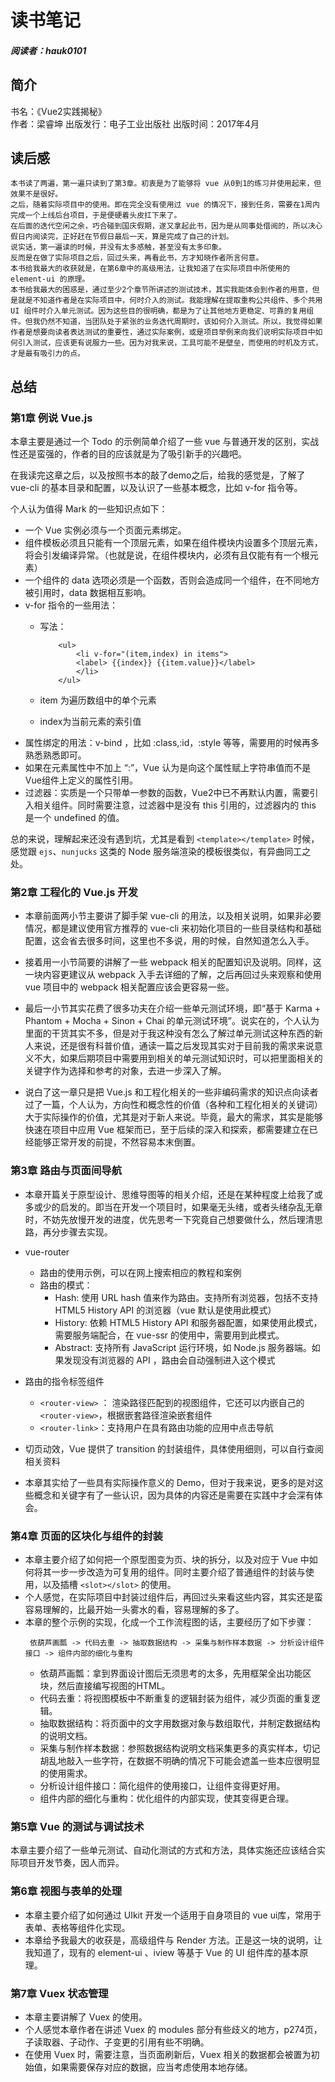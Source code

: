 # 读书笔记

##### 阅读者：hauk0101

## 简介
书名：《Vue2实践揭秘》<br>
作者：梁睿坤
出版发行：电子工业出版社
出版时间：2017年4月


## 读后感

    本书读了两遍，第一遍只读到了第3章。初衷是为了能够将 vue 从0到1的练习并使用起来，但效果不是很好。
    之后，随着实际项目中的使用。即在完全没有使用过 vue 的情况下，接到任务，需要在1周内完成一个上线后台项目，于是便硬着头皮扛下来了。
    在后面的迭代空闲之余，巧合碰到国庆假期，遂又拿起此书，因为是从同事处借阅的，所以决心假日内阅读完，正好赶在节假日最后一天，算是完成了自己的计划。
    说实话，第一遍读的时候，并没有太多感触，甚至没有太多印象。
    反而是在做了实际项目之后，回过头来，再看此书，方才知晓作者所言何意。
    本书给我最大的收获就是，在第6章中的高级用法，让我知道了在实际项目中所使用的 element-ui 的原理。
    本书给我最大的困惑是，通过至少2个章节所讲述的测试技术，其实我能体会到作者的用意，但是就是不知道作者是在实际项目中，何时介入的测试。我能理解在提取重构公共组件、多个共用 UI 组件时介入单元测试。因为这些目的很明确，都是为了让其他地方更稳定、可靠的复用组件。但我仍然不知道，当团队处于紧张的业务迭代周期时，该如何介入测试。所以，我觉得如果作者是想要向读者表达测试的重要性，通过实际案例，或是项目举例来向我们说明实际项目中如何引入测试，应该更有说服力一些。因为对我来说，工具可能不是壁垒，而使用的时机及方式，才是最有吸引力的点。

## 总结
### 第1章 例说 Vue.js

本章主要是通过一个 Todo 的示例简单介绍了一些 vue 与普通开发的区别，实战性还是蛮强的，作者的目的应该就是为了吸引新手的兴趣吧。

在我读完这章之后，以及按照书本的敲了demo之后，给我的感觉是，了解了 vue-cli 的基本目录和配置，以及认识了一些基本概念，比如 v-for 指令等。

个人认为值得 Mark 的一些知识点如下：

* 一个 Vue 实例必须与一个页面元素绑定。
* 组件模板必须且只能有一个顶层元素，如果在组件模块内设置多个顶层元素，将会引发编译异常。（也就是说，在组件模块内，必须有且仅能有有一个根元素）
* 一个组件的 data 选项必须是一个函数，否则会造成同一个组件，在不同地方被引用时，data 数据相互影响。
* v-for 指令的一些用法：
    * 写法：
    
        ```
            <ul>
                <li v-for="(item,index) in items">
                <label> {{index}} {{item.value}}</label>
                </li>
            </ul>
        ```
    * item 为遍历数组中的单个元素
    * index为当前元素的索引值
* 属性绑定的用法：v-bind ，比如 :class,:id，:style 等等，需要用的时候再多熟悉熟悉即可。
* 如果在元素属性中不加上 “:”，Vue 认为是向这个属性赋上字符串值而不是Vue组件上定义的属性引用。
* 过滤器：实质是一个只带单一参数的函数，Vue2中已不再默认内置，需要引入相关组件。同时需要注意，过滤器中是没有 this 引用的，过滤器内的 this 是一个 undefined 的值。

总的来说，理解起来还没有遇到坑，尤其是看到 `<template></template>` 时候，感觉跟 `ejs`、`nunjucks` 这类的 Node 服务端渲染的模板很类似，有异曲同工之处。   


### 第2章 工程化的 Vue.js 开发

*  本章前面两小节主要讲了脚手架 vue-cli 的用法，以及相关说明，如果非必要情况，都是建议使用官方推荐的 vue-cli 来初始化项目的一些目录结构和基础配置，这会省去很多时间，这里也不多说，用的时候，自然知道怎么入手。

* 接着用一小节简要的讲解了一些 webpack 相关的配置知识及说明。同样，这一块内容更建议从 webpack 入手去详细的了解，之后再回过头来观察和使用 vue 项目中的 webpack 相关配置应该会更容易一些。

* 最后一小节其实花费了很多功夫在介绍一些单元测试环境，即“基于 Karma + Phantom + Mocha + Sinon + Chai 的单元测试环境”。说实在的，个人认为里面的干货其实不多，但是对于我这种没有怎么了解过单元测试这种东西的新人来说，还是很有科普价值，通读一篇之后发现其实对于目前我的需求来说意义不大，如果后期项目中需要用到相关的单元测试知识时，可以把里面相关的关键字作为选择和参考的对象，去进一步深入了解。

* 说白了这一章只是把 Vue.js 和工程化相关的一些非编码需求的知识点向读者过了一篇，个人认为，方向性和概念性的价值（各种和工程化相关的关键词）大于实际操作的价值，尤其是对于新人来说。毕竟，最大的需求，其实是能够快速在项目中应用 Vue 框架而已，至于后续的深入和探索，都需要建立在已经能够正常开发的前提，不然容易本末倒置。

### 第3章 路由与页面间导航

* 本章开篇关于原型设计、思维导图等的相关介绍，还是在某种程度上给我了或多或少的启发的。即当在开发一个项目时，如果毫无头绪，或者头绪杂乱无章时，不妨先放慢开发的进度，优先思考一下究竟自己想要做什么，然后理清思路，再分步骤去实现。

* vue-router 
    * 路由的使用示例，可以在网上搜索相应的教程和案例
    * 路由的模式：
        * Hash: 使用 URL hash 值来作为路由。支持所有浏览器，包括不支持 HTML5 History API 的浏览器（vue 默认是使用此模式）
        * History: 依赖 HTML5 History API 和服务器配置，如果使用此模式，需要服务端配合，在 vue-ssr 的使用中，需要用到此模式。
        * Abstract: 支持所有 JavaScript 运行环境，如 Node.js 服务器端。如果发现没有浏览器的 API ，路由会自动强制进入这个模式

* 路由的指令标签组件
    * `<router-view>` ： 渲染路径匹配到的视图组件，它还可以内嵌自己的 `<router-view>`，根据嵌套路径渲染嵌套组件
    * `<router-link>`：支持用户在具有路由功能的应用中点击导航

* 切页动效，Vue 提供了 transition 的封装组件，具体使用细则，可以自行查阅相关资料

* 本章其实给了一些具有实际操作意义的 Demo，但对于我来说，更多的是对这些概念和关键字有了一些认识，因为具体的内容还是需要在实践中才会深有体会。

### 第4章 页面的区块化与组件的封装

* 本章主要介绍了如何把一个原型图变为页、块的拆分，以及对应于 Vue 中如何将其一步一步改造为可复用的组件。同时主要介绍了普通组件的封装与使用，以及插槽 `<slot></slot>` 的使用。
* 个人感觉，在实际项目中封装过组件后，再回过头来看这些内容，其实还是蛮容易理解的，比最开始一头雾水的看，容易理解的多了。
* 本章的整个示例的实现，化成一个工作流程图的话，主要经历了如下步骤：
    ```
     依葫芦画瓢 -> 代码去重 -> 抽取数据结构 -> 采集与制作样本数据 -> 分析设计组件接口 -> 组件内部的细化与重构
    ```
    * 依葫芦画瓢：拿到界面设计图后无须思考的太多，先用框架全出功能区块，然后直接编写视图的HTML。
    * 代码去重：将视图模板中不断重复的逻辑封装为组件，减少页面的重复逻辑。
    * 抽取数据结构：将页面中的文字用数据对象与数组取代，并制定数据结构的说明文档。
    * 采集与制作样本数据：参照数据结构说明文档采集更多的真实样本，切记胡乱地敲入一些字符，在数据不明确的情况下可能会遮盖一些本应很明显的使用需求。
    * 分析设计组件接口：简化组件的使用接口，让组件变得更好用。
    * 组件内部的细化与重构：优化组件的内部实现，使其变得更合理。


### 第5章 Vue 的测试与调试技术

本章主要介绍了一些单元测试、自动化测试的方式和方法，具体实施还应该结合实际项目开发节奏，因人而异。


### 第6章 视图与表单的处理

* 本章主要介绍了如何通过 UIkit 开发一个适用于自身项目的 vue ui库，常用于表单、表格等组件化实现。
* 本章给予我最大的收获是，高级组件与 Render 方法。正是这一块的说明，让我知道了，现有的 element-ui 、iview 等基于 Vue 的 UI 组件库的基本原理。


### 第7章 Vuex 状态管理

* 本章主要讲解了 Vuex 的使用。
* 个人感觉本章作者在讲述 Vuex 的 modules 部分有些歧义的地方，p274页，子读取器、子动作、子变更的引用有些不明确。
* 在使用 Vuex 时，需要注意，当页面刷新后，Vuex 相关的数据都会被置为初始值，如果需要保存对应的数据，应当考虑使用本地存储。